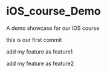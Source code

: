 # iOS_course_Demo
A demo showcase for our iOS course

this is our first commit

add my feature as feature1

add my feature as feature2